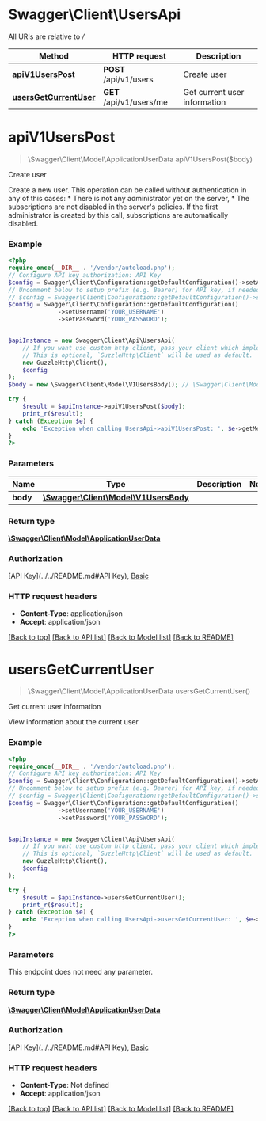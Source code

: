 # Swagger\Client\UsersApi

All URIs are relative to */*

Method | HTTP request | Description
------------- | ------------- | -------------
[**apiV1UsersPost**](UsersApi.md#apiv1userspost) | **POST** /api/v1/users | Create user
[**usersGetCurrentUser**](UsersApi.md#usersgetcurrentuser) | **GET** /api/v1/users/me | Get current user information

# **apiV1UsersPost**
> \Swagger\Client\Model\ApplicationUserData apiV1UsersPost($body)

Create user

Create a new user.  This operation can be called without authentication in any of this cases: * There is not any administrator yet on the server, * The subscriptions are not disabled in the server's policies.  If the first administrator is created by this call, subscriptions are automatically disabled.

### Example
```php
<?php
require_once(__DIR__ . '/vendor/autoload.php');
// Configure API key authorization: API Key
$config = Swagger\Client\Configuration::getDefaultConfiguration()->setApiKey('Authorization', 'YOUR_API_KEY');
// Uncomment below to setup prefix (e.g. Bearer) for API key, if needed
// $config = Swagger\Client\Configuration::getDefaultConfiguration()->setApiKeyPrefix('Authorization', 'Bearer');// Configure HTTP basic authorization: Basic
$config = Swagger\Client\Configuration::getDefaultConfiguration()
              ->setUsername('YOUR_USERNAME')
              ->setPassword('YOUR_PASSWORD');


$apiInstance = new Swagger\Client\Api\UsersApi(
    // If you want use custom http client, pass your client which implements `GuzzleHttp\ClientInterface`.
    // This is optional, `GuzzleHttp\Client` will be used as default.
    new GuzzleHttp\Client(),
    $config
);
$body = new \Swagger\Client\Model\V1UsersBody(); // \Swagger\Client\Model\V1UsersBody | 

try {
    $result = $apiInstance->apiV1UsersPost($body);
    print_r($result);
} catch (Exception $e) {
    echo 'Exception when calling UsersApi->apiV1UsersPost: ', $e->getMessage(), PHP_EOL;
}
?>
```

### Parameters

Name | Type | Description  | Notes
------------- | ------------- | ------------- | -------------
 **body** | [**\Swagger\Client\Model\V1UsersBody**](../Model/V1UsersBody.md)|  |

### Return type

[**\Swagger\Client\Model\ApplicationUserData**](../Model/ApplicationUserData.md)

### Authorization

[API Key](../../README.md#API Key), [Basic](../../README.md#Basic)

### HTTP request headers

 - **Content-Type**: application/json
 - **Accept**: application/json

[[Back to top]](#) [[Back to API list]](../../README.md#documentation-for-api-endpoints) [[Back to Model list]](../../README.md#documentation-for-models) [[Back to README]](../../README.md)

# **usersGetCurrentUser**
> \Swagger\Client\Model\ApplicationUserData usersGetCurrentUser()

Get current user information

View information about the current user

### Example
```php
<?php
require_once(__DIR__ . '/vendor/autoload.php');
// Configure API key authorization: API Key
$config = Swagger\Client\Configuration::getDefaultConfiguration()->setApiKey('Authorization', 'YOUR_API_KEY');
// Uncomment below to setup prefix (e.g. Bearer) for API key, if needed
// $config = Swagger\Client\Configuration::getDefaultConfiguration()->setApiKeyPrefix('Authorization', 'Bearer');// Configure HTTP basic authorization: Basic
$config = Swagger\Client\Configuration::getDefaultConfiguration()
              ->setUsername('YOUR_USERNAME')
              ->setPassword('YOUR_PASSWORD');


$apiInstance = new Swagger\Client\Api\UsersApi(
    // If you want use custom http client, pass your client which implements `GuzzleHttp\ClientInterface`.
    // This is optional, `GuzzleHttp\Client` will be used as default.
    new GuzzleHttp\Client(),
    $config
);

try {
    $result = $apiInstance->usersGetCurrentUser();
    print_r($result);
} catch (Exception $e) {
    echo 'Exception when calling UsersApi->usersGetCurrentUser: ', $e->getMessage(), PHP_EOL;
}
?>
```

### Parameters
This endpoint does not need any parameter.

### Return type

[**\Swagger\Client\Model\ApplicationUserData**](../Model/ApplicationUserData.md)

### Authorization

[API Key](../../README.md#API Key), [Basic](../../README.md#Basic)

### HTTP request headers

 - **Content-Type**: Not defined
 - **Accept**: application/json

[[Back to top]](#) [[Back to API list]](../../README.md#documentation-for-api-endpoints) [[Back to Model list]](../../README.md#documentation-for-models) [[Back to README]](../../README.md)

